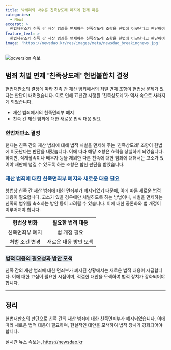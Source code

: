 ```yaml
---
title: 박세리와 박수홍 친족상도례 폐지에 헌재 파문
categories:
  - News
excerpt: >
  헌법재판소가 친족 간 재산 범죄를 면제하는 친족상도례 조항을 헌법에 어긋난다고 판단하여 71년 만에 폐지됐습니다. 이에 따라 친족 상호간의 재산 범죄에 대한 처벌이 필요한 경우, 고소가 있을 때만 가능하게 될 전망입니다. 이에 대한 헌재의 결정에는 반대 의견도 있지만, 해당 조항의 적용이 중지되며, 국회가 내년 말까지 법을 개정하지 않으면 효력을 상실하게 될 예정입니다.
feature_text: >
  헌법재판소가 친족 간 재산 범죄를 면제하는 친족상도례 조항을 헌법에 어긋난다고 판단하여 71년 만에 폐지됐습니다. 이에 따라 친족 상호간의 재산 범죄에 대한 처벌이 필요한 경우, 고소가 있을 때만 가능하게 될 전망입니다. 이에 대한 헌재의 결정에는 반대 의견도 있지만, 해당 조항의 적용이 중지되며, 국회가 내년 말까지 법을 개정하지 않으면 효력을 상실하게 될 예정입니다.
image: 'https://newsdao.kr/res/images/meta/newsdao_breakingnews.jpg'
---
```


<p><img src="https://newsdao.kr/res/images/meta/newsdao_breakingnews.jpg" alt="pcversion 속보" /></p>

<h2 data-ke-size="size26">범죄 처벌 면제 '친족상도례' 헌법불합치 결정</h2>

<p data-ke-size="size16">헌법재판소의 결정에 따라 친족 간 재산 범죄에서의 처벌 면제 조항이 헌법상 문제가 있다는 판단이 내려졌습니다. 이로 인해 71년간 시행된 '친족상도례'가 역사 속으로 사라지게 되었습니다.</p>

<ul>
  <li>재산 범죄에서의 친족면죄부 폐지</li>
  <li>친족 간 재산 범죄에 대한 새로운 법적 대응 필요</li>
</ul>

<h3>헌법재판소 결정</h3>

<p data-ke-size="size16">헌재는 친족 간의 재산 범죄에 대해 법적 처벌을 면제해 주는 '친족상도례' 조항이 헌법에 어긋난다는 판단을 내렸습니다. 이에 따라 해당 조항은 효력을 상실하게 되었습니다. 하지만, 직계혈족이나 배우자 등을 제외한 다른 친족에 대한 범죄에 대해서는 고소가 있어야 재판에 넘길 수 있도록 하는 조항은 합헌 판단을 받았습니다.</p>

<h3><b><span style="color: #1a5490;">재산 범죄에 대한 친족면죄부 폐지와 새로운 대응 필요</span></b></h3>

<p data-ke-size="size16">형법상 친족 간 재산 범죄에 대한 면죄부가 폐지되었기 때문에, 이에 따른 새로운 법적 대응이 필요합니다. 고소가 있을 경우에만 처벌하도록 하는 방법이나, 처벌을 면제하는 친족의 범위를 축소하는 방안 등이 고려될 수 있습니다. 이에 대한 공론화와 법 개정이 이루어져야 합니다.</p>

<table>
  <tr>
    <td style="text-align: center; height: 17px;"><b>형법상 변화</b></td>
    <td style="text-align: center; height: 17px;"><b>필요한 법적 대응</b></td>
  </tr>
  <tr>
    <td style="text-align: center; height: 17px;">친족면죄부 폐지</td>
    <td style="text-align: center; height: 17px;">법 개정 필요</td>
  </tr>
  <tr>
    <td style="text-align: center; height: 17px;">처벌 조건 변경</td>
    <td style="text-align: center; height: 17px;">새로운 대응 방안 모색</td>
  </tr>
</table>

<h3><b><span style="background-color: #21538527;">법적 대응의 필요성과 방안 모색</span></b></h3>

<p data-ke-size="size16">친족 간의 재산 범죄에 대한 면죄부가 폐지된 상황에서는 새로운 법적 대응이 시급합니다. 이에 대한 고심이 필요한 시점이며, 적절한 대안을 모색하여 법적 장치가 강화되어야 합니다.</p>

<hr>

<h2 data-ke-size="size26">정리</h2>

<p data-ke-size="size16">헌법재판소의 판단으로 친족 간의 재산 범죄에 대한 친족면죄부가 폐지되었습니다. 이에 따라 새로운 법적 대응이 필요하며, 현실적인 대안을 모색하여 법적 장치가 강화되어야 합니다.</p>
실시간 뉴스 속보는, <a href="https://newsdao.kr" rel="dofollow">https://newsdao.kr</a>


